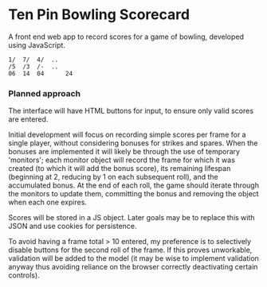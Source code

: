 # Ten Pin Bowling Scorecard

A front end web app to record scores for a game of bowling, developed using JavaScript.
```
1/  7/  4/  ..
/5  /3  /-  ..
06  14  04      24
```

### Planned approach

The interface will have HTML buttons for input, to ensure only valid scores are entered.

Initial development will focus on recording simple scores per frame for a single player, without considering bonuses for strikes and spares. When the bonuses are implemented it will likely be through the use of temporary 'monitors'; each monitor object will record the frame for which it was created (to which it will add the bonus score), its remaining lifespan (beginning at 2, reducing by 1 on each subsequent roll), and the accumulated bonus. At the end of each roll, the game should iterate through the monitors to update them, committing the bonus and removing the object when each one expires.

Scores will be stored in a JS object. Later goals may be to replace this with JSON and use cookies for persistence.

To avoid having a frame total > 10 entered, my preference is to selectively disable buttons for the second roll of the frame. If this proves unworkable, validation will be added to the model (it may be wise to implement validation anyway thus avoiding reliance on the browser correctly deactivating certain controls).
